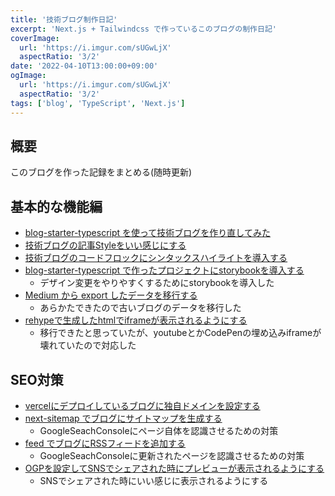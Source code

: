 ```yaml
---
title: '技術ブログ制作日記'
excerpt: 'Next.js + Tailwindcss で作っているこのブログの制作日記'
coverImage: 
  url: 'https://i.imgur.com/sUGwLjX'
  aspectRatio: '3/2'
date: '2022-04-10T13:00:00+09:00'
ogImage:
  url: 'https://i.imgur.com/sUGwLjX'
  aspectRatio: '3/2'
tags: ['blog', 'TypeScript', 'Next.js']
---
```


## 概要
このブログを作った記録をまとめる(随時更新)

## 基本的な機能編

- [blog-starter-typescript を使って技術ブログを作り直してみた](/posts/2022-03-12-1)
- [技術ブログの記事Styleをいい感じにする](/posts/2022-03-18-1)
- [技術ブログのコードフロックにシンタックスハイライトを導入する](/posts/2022-03-21-1)
- [blog-starter-typescript で作ったプロジェクトにstorybookを導入する](/posts/2022-03-21-2)
	- デザイン変更をやりやすくするためにstorybookを導入した
- [Medium から export したデータを移行する](/posts/2022-04-07-1)
	- あらかたできたので古いブログのデータを移行した
-  [rehypeで生成したhtmlでiframeが表示されるようにする](/posts/2022-04-11-1)
	- 移行できたと思っていたが、youtubeとかCodePenの埋め込みiframeが壊れていたので対応した

## SEO対策
- [vercelにデプロイしているブログに独自ドメインを設定する](/posts/2022-03-26-1)
- [next-sitemap でブログにサイトマップを生成する](/posts/2022-04-01-1)
	- GoogleSeachConsoleにページ自体を認識させるための対策
- [feed でブログにRSSフィードを追加する](/posts/2022-04-02-1)
	- GoogleSeachConsoleに更新されたページを認識させるための対策
- [OGPを設定してSNSでシェアされた時にプレビューが表示されるようにする](/posts/2022-04-09-1)
	- SNSでシェアされた時にいい感じに表示されるようにする